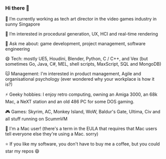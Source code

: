 ### Hi there 👋

🔭 I’m currently working as tech art director in the video games industry in sunny Singapore

🌱 I’m interested in procedural generation, UX, HCI and real-time rendering

💬 Ask me about: game development, project management, software engineering

😄 Tech: mostly UE5, Houdini, Blender, Python, C / C++, and Vex (but sometimes Go, Java, C#, MEL, shell scripts, MaxScript, SQL and MongoDB)

🐱 Management: I'm interested in product management, Agile and organisational psychology (ever wondered why your workplace is how it is?)

⚡ Geeky hobbies: I enjoy retro computing, owning an Amiga 3000, an 68k Mac, a NeXT station and an old 486 PC for some DOS gaming.

🎮 Games: Skyrim, AC, Monkey Island, WoW, Baldur's Gate, Ultima, Civ and all stuff running on ScummVM 

🍎 I'm a Mac user! (there's a term in the EULA that requires that Mac users tell everyone else they're using a Mac. sorry)

⭐ If you like my software, you don't have to buy me a coffee, but you could star my repos 😄

<!--
**robertkist/robertkist** is a ✨ _special_ ✨ repository because its `README.md` (this file) appears on your GitHub profile.

Here are some ideas to get you started:

- 👯 I’m looking to collaborate on ...
- 🤔 I’m looking for help with ...
- 💬 Ask me about ...
- 📫 How to reach me: ...
- 😄 Pronouns: ...
- ⚡ Fun fact: ...
-->
